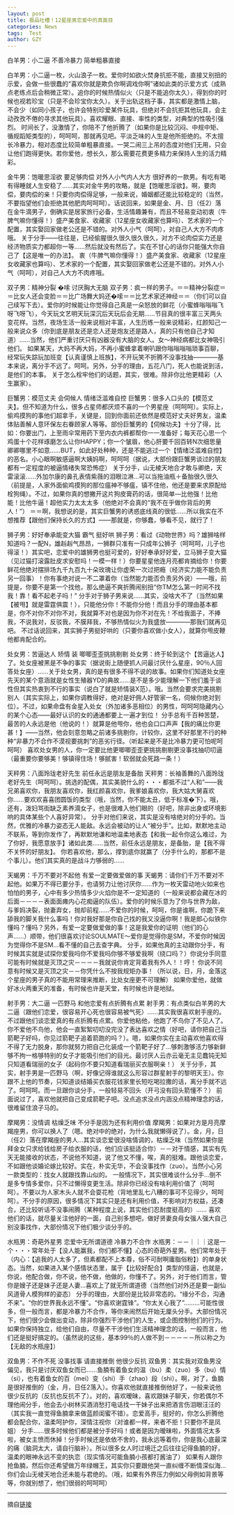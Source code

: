 ```yaml
---
layout: post
title: 极品吐槽！12星座男恋爱中的真面目
categories: News
tags:  Test
author: GZY
---
```


白羊男：小二逼 不善冷暴力 简单粗暴直接

白羊男：小二逼一枚，火山浪子一枚。爱你时如欲火焚身抗拒不能，直接又别扭的示爱，会做一些很蠢的“喜欢你就是欺负你啊调戏你啊”诸如此类的示爱方式（成熟点老练点后会稍微正常）。追你的时候热情似火（只是不能追你太久），得到你的时候也视若珍宝（只是不会珍宝你太久）。关于出轨这档子事，其实都是激情上脑，不会少（如同小孩子，也许会特别珍爱某件玩具，但绝对不会抗拒其他玩具，会主动孜孜不倦的寻求其他玩具）。喜欢耀眼、直接、率性的类型，对典型的性吸引强烈。 时间长了，没激情了，你陪不了他折腾了（如果你是比较沉闷、中规中矩、循规蹈矩类型的），呵呵呵，那就再见吧。平淡乏味的人生是他所拒绝的。不太擅长冷暴力，相对态度比较简单粗暴直接。一哭二闹三上吊的态度对他们无用，只会让他们跑得更快。若你爱他，想长久，那么需要花费更多精力来保持人生的活力精彩。

金牛男：饱暖思淫欲 要足够肉偿 对外人小气内人大方 很好养的一款男。有吃有喝有得睡就人生安稳了……其实对金牛男的攻略，就是【饱暖思淫欲】。啊，要肉偿，要肉偿的亲！只要你肉偿得足够，一般来说，婚姻都还能比较稳定的（当然，不要指望他们会拒绝其他肥肉呵呵呵）。话说回来，如果是金、月、日（任2）落在金牛滴男子，倒确实是居家旅行必备，生活情趣兼有，而且不轻易变动初衷（牛脾气嘛你懂得！）盛产美食家、收藏家（12星座女收藏家也算吗）、艺术家的一个配置，其实娶回家做老公还是不错的。对外人小气（呵呵），对自己人大方不肉疼哦。 关于分手――往往是，已经偷腥很久很久很久很久，对方不论肉偿实力还是经济物质实力都超你一等……然后就没有然后了。实在不甘心的话你只能强大你自己了【这是唯一的办法】。 衷（牛脾气嘛你懂得！）盛产美食家、收藏家（12星座女收藏家也算吗）、艺术家的一个配置，其实娶回家做老公还是不错的。对外人小气（呵呵），对自己人大方不肉疼哦。

双子男：精神分裂 �嗦 讨厌胸大无脑 双子男：疯一样的男子。＝＝精神分裂症＝＝比女人还会变脸＝＝比广场舞大妈还�嗦＝＝比艺术家还神经＝＝（你们可以自己续写下去）。爱你的时候能让你觉得自己真是一朵怒放的鲜花（小蜜蜂嗡嗡嗡飞呀飞呀飞），今天玩文艺明天玩深沉后天玩后会无期……节目真的很丰富三天两头变花样。当然，夜场生活一般来说相对丰富，人生历练一般来说精彩，红颜知己一般来说众多（你到底是朋友还是恋人还是炮友还是路人，真的只有他自己才知道）……当然，他们严重讨厌只有凶器没有大脑的女人。女～神经病都比女神吸引他们。 如果某天，大妈不再大妈，不再小蜜蜂拿着喇叭跟你嗡嗡嗡嗡琐事百聊，经常玩失踪玩加班变【认真谨慎上班族】，不开玩笑不折腾不没事找抽――――基本来说，离分手不远了。呵呵。另外，分手的理由，五花八门，死人也能说到活，是他们的本事。 关于怎么栓牢他们的话题，其实，很难。除非你比他更精彩（人生赢家）。

巨蟹男：模范丈夫 会伺候人 情绪泛滥难自控 巨蟹男：很多人口头的【模范丈夫】。但不知道为什么，很多占星师都厌烦不喜的一个男星座（呵呵呵）。实际上，偷鸡摸狗的事他们超拿手，关键是，回到你面前还依然是模范好丈夫好男友，温柔体贴善解人意环保左右眷顾家人等等。部份巨蟹男的【伺候功夫】十分了得，比如：你要出门，上至雨伞常用药下至内衣内裤都帮你一一准备好；每天花心思一个鸡蛋十个花样琢磨怎么让你HAPPY；你一个皱眉，他心肝要千回百转N次细思量卿卿哪里不如意……BUT，如此好处种种，还是不能逃过一个【情绪泛滥难自控】的恶名。小心眼啊敏感逼啊大姨妈啊，呵呵呵（据说，大部份跟巨蟹男谈过的朋友都有一定程度的被逼情绪失常恐怖症） 关于分手，山无棱天地合才敢与卿绝，天雷滚滚……外加尔康的鼻孔表情紫薇的泪眼泣淋…可以当拖油瓶＋备胎很久很久（前提是，人家外面偷鸡摸狗的那位瘟神不够瘟，镇不住他，他还是要来求原配给栓狗绳）。不过，如果你真的想撇开这片狗皮膏药的话，很简单―比他强！比他能！比他牛逼！超他实力太太太多（他绝对不会真的“我不在乎做你背后的男人！”） ＝＝啊，我想说的是，其实巨蟹男的诱惑底线真的很低……所以我实在不想推荐【跟他们保持长久的方式】――那就是，你够蠢，够看不见，就行了！

狮子男：好好奉承能变大猫 霸气 挺好哄 狮子男：看过《动物世界》吗？雄狮啥样知道吗？一配N，雄赳赳气昂昂，一狮群只准有一只成年公狮子（呵呵呵，儿子也得滚！）其实吧，恋爱中的雄狮男也挺可爱的，好好奉承好好爱，立马狮子变大猫（见过猫打滚露肚皮求安慰吗！一模一样！）你要星星他连月亮都肯摘给你！你要鲜花他绝对摆排场九千九百九十朵玫瑰让你虚荣一次过把瘾（经济实力能不能负责另一回事）！你有事绝对说一不二罩着你（当然能力能否负责另外说）――哦，前提是，你要不是第一个找他，那么绝逼不爽折腾闹别扭“你TM怎么第一时间不找我！靠！看不起老子吗！” 分手对于狮子男来说……其实，没啥大不了（当然如果【被甩】就是雷霆俱震！），只能他分你！不能你分他！而且分手的理由基本都是，你不对你不对你不对，我就算不对也是因为你不对在先！不给我面子，不捧我，不说我对，反驳我，不膜拜我，不够热情似火为我盛放――――那我们就再见吧。 不过话说回来，其实狮子男挺好哄的（只要你喜欢做小女人），就算你甩皮鞭他都肯配合的。

处女男：苦逼达人 矫情 装 唧唧歪歪挑挑剔剔 处女男：终于轮到这个【苦逼达人】了。处女座被黑是不争的事实（据说街上随便抓人问最讨厌什么星座，90％人回答处女座）……关于处女男，真的是有很多不得不说的故事。如果你们知道处女座先天的某个意涵就是女性生殖器YD的典故……是不是多少能理解一下他们羞于谈性但其实热衷到不行的事实（说白了就是矫情装X范）。哦。当然会要求完美挑剔别人（其实实际上，如果你调教得好，绝对是好佣人好管家一名，伺候你绝对到位）。不过，如果命盘有金星入处女（外加诸多恶相位）的男性，呵呵呵隐藏内心的某个心态――最好认识的女的通通都要上一遍才到位！ 分手总有千百种苦楚，最苦的人永远是他（他说的！）就算是他甩你，他也会口口声声【我的痛比你更甚！】――当然，他会刻意忽略之前诸多挑剔你，计较你，这里不好那里不行的种种“非暴力不合作不漠视要挑刺”的恶劣行径。（听起来是不是比冷暴力更可怕呢呵呵呵） 喜欢处女男的人，你一定要比他更唧唧歪歪更挑挑剔剔更没事找抽叨叨逼（最重要你要够美！够镇得住场！够腻害！软弱就会死路一条！）

天秤男：八面玲珑老好先生 前任永远是朋友是备胎 天秤男：长袖善舞的八面玲珑老好先生（呵呵呵）。挑选的配偶，其实美貌什么的・・・都抵不过“人和”――我兄弟喜欢你，我朋友喜欢你，我红颜喜欢你，我爹娘喜欢你，我大姑大舅喜欢你……要欢欢喜喜团圆饭的类型（哦，当然，你不能太丑，低于标准�下）。哦，还有，泼妇骂街缺乏素养滴女子，也是很难入他们眼的（好吧，除非出身或环境影响的具体某些个人喜好异常）。 分手对他们来说，其实是没有啥绝对的分手的。当然，优雅的冷暴力姿态无人能敌。永远会被动的让人“被分手”。比如，默默地主动不联系，等到你发作了，再默默地谦和地温柔地表态【和我一起令你这么难过，为了你好，我愿意放手】诸如此类……当然，前任永远是朋友，是备胎，是【我不得不关怀的好朋友】。 你若喜欢他，那么，撑到底你就赢了（分手什么的，那都不是个事儿）。他们其实真的是战斗力够弱的……

天蝎男：千万不要对不起他 有爱一定要做爱做的事 天蝎男：请你们千万不要对不起他。如果万不得已要分手，也请努力让他讨厌你……作为一枚天雷动地火如来也怕怕的男子，心中有多少热情多少火焰你是不一定知道的（一般来说都会藏在冰的后面－－－－表面面瘫内心花痴逼的队伍）。爱你的时候乐意为了你与世界为敌，与爹妈决裂，抛妻弃女，抛却前程……不爱你的时候，呵呵，你是谁啊，你跪下来舔我的脚关我什么事吗！你对我好那是你自己找的我又没逼你啊！我是郎心似铁你懂吗？懂吗？另外，有爱一定要做爱做的事！这是我爱你的证明（他们的心声……）顺带，他们很喜欢讨论SOULMATE～爱你是觉得你是SM，不爱你时候因为觉得你不是SM…看不懂的自己去查字典。 分手，如果他真的主动跟你分手，有时候其实就是试探你爱我吗你不爱我吗你够不够爱我啊（绕口吗？）你说分手同意可能有时候就是灭顶之灾－－－－我就说你肯定背着我有外人！！哼！ 你说不同意有时候又是灭顶之灾－－你凭什么不按我规矩办事！（所以说，日，月，金落这个星座的男子真的不能用常理来推断，比处女座更不可理解） 如果你爱他，就做好冰火两重天的准备，有时候也许是天堂，有时候也许是地狱。

射手男：大二逼 一匹野马 和他恋爱有点折腾有点累 射手男：有点类似白羊男的大二逼（跟他们恋爱，很容易开心死也很容易被气死）……其实我很喜欢射手座的。不过跟他们谈恋爱真的有点折腾有点累。你爱他粘他，他跑了不鸟你了不见人了。你不爱他不鸟他，他会一直絮絮叨叨没完没了表达喜欢之情（好吧，请你把自己当箭靶子好吗，你见过箭靶子追着箭跑的吗？）。嗯，如果你实在主动喜欢他喜欢得不得了无力脱身，那你就努力把自己化装成一个箭靶子好了…够刺激够活力够新鲜够不拘一格够特别的女子才能吸引他们的目光。最讨厌人云亦云毫无主见蠢钝无知只知道看瑞丽的女子（起码你不要只知道看瑞丽买衣服啊亲！） 关于分手，其实，射手男是一匹野马（啊，好像记得谁就这么形容过群星射手的黎明天王）。你跟不上他的节奏，只知道谈结婚买衣服花钱家里长短吃喝拉撒的话，离分手就不远了。呵呵呵。而一旦跟你谈分手，一般轻易不回头（开弓没有回头箭懂不？） 前面说过了，喜欢他就把自己变成箭靶子吧。没点追求没点内涵没点精神理念的话，很难留住浪子马的。

摩羯男：没情调 枯燥乏味 不分手是因为还有利用价值 摩羯男：如果对方是月亮摩羯座男，你可以换人了（嗯。绝对中的绝对，为什么我就懒得说了）。金，月，日（任2）落在摩羯座的男人…其实谈恋爱很没啥情调的，枯燥乏味（当然如果你是拜金女只求给钱给房子给衣服的话，他们应该挺适合你）－－对于情感，其实有先天无能接收的状态，不说他不知道，说了他又不懂，唉，真的挺难。跟他谈恋爱，不如跟他谈婚论嫁比较好。实在，朴实无华，不会没事找作（zuo）。当然小心另一款类型的：找女人就跟找靠山似的。 一般情况下，其实很难谈什么分手…倒不是多专情多爱你，只不过懒得变更生活。除非你已经没有啥利用价值了（呵呵呵）。不要以为人家木头人就不会耍花枪（背地里乱七八糟的事可不见得少，呵呵呵）。不分手的原因，很多情况下其实只是还有利用价值，不影响对方权益，还凑合，还比较听话不没事闹腾（某种程度上说，其实他们忍耐度挺高的）…… 喜欢他们的话，就尽量关注他好的一面，自己别多想吧，做好贤妻良母女强人强大自己别没事找作，大部份情况下他们极少谈分手的。

水瓶男：奇葩外星男 恋爱中无所谓道德 冷暴力不合作 水瓶男：－－｜｜｜这是一个・・・常年处于【没人能赢我，你们都不懂】心态的奇葩外星男。他们常年处于（内心：【追我的人太多了，但素都配不上本尊，俗不可耐啊庸脂俗粉】）的单身状态。当然，如果进入某个感情状态里，属于【比较好配合】类型的怪逼，也就是，你说，他配合做，你不说，他不做，他做的，你懂不了。另外，对于他们而言，管你是嫂子还是妹子还是人妻…喜欢上了就无所谓道德（当然他们对外还是要一副仙风道骨人模狗样的姿态） 分手的理由，大部份是比较非常态的。“缘分不合，沟通不来”。“你的世界我永远不懂”。“你喜欢谢霆锋”。“你太关心我了”………可能性很多，但一般而言，都是冷暴力不合作，等你来闹然后开始无厘头分手。大部份情况下，他们很少会做出变动，除非你强烈干涉他们的人生，或企图控制他们的行为。 如果你保持独立，给他们自由，尽量不干涉他们生活精神理念的话，一般而言，他们还是挺好搞定的。（虽然说的这些，基本99％的人做不到－－－－－所以称之为【无敌的水瓶座】）

双鱼男：不作不死 没事找事 请直接推倒 他很少反抗 双鱼男：其实我对双鱼男没偏见，我只是讨厌双鱼女而已……鱼腩有着鱼女的温（bu）柔（zuo）多（bu）情（si），也有着鱼女的百（mei）变（shi）手（zhao）段（shi）。啊，对了，鱼腩是很好推倒的（金，月，日任2落入）。你喜欢他就直接推倒他好了，一般来说他很少反抗的（反抗也反抗不了）。对的，喜欢暧昧，喜欢跟妹子聊天，你若偶尔不理他闹分手，他会去小树林买酒消愁打电话找一干妹子出来把酒言伤泪眼汪汪的（其实我一直觉得鱼腩拿来做蓝颜闺蜜不错）。恋爱高手，挺好的，你怎么折腾他都会配合你，温柔呵护你，深情注视你（对谁都一样，来者不拒！只要你不是凤姐） 分手……很多时候他们都是被分手好吗！或者是因为暧昧啦，外面情况太多啦，被女主愤而休掉！分手时候还是依依不舍的，我永远等着你，你是我心底最深的痛（脑洞太大，请自行脑补）。所以很多女人时过境迁之后往往记得鱼腩的好，温柔的眼神永远不变的执恋（现实情况可能鱼腩小孩都打酱油了） 如果有人跟你抢鱼腩，然后你还希望做万年绿帽王，其实你只要跟他哭一直纠缠不断情深似海…你们会山无棱天地合还未能与君绝的。（哦，如果有外界压力例如父母例如背景等等，你就别想了，他们很弱的呵呵呵）

*****

摘自[链接](http://astro.fashion.qq.com/zt2014/xzkwz/index.htm)
